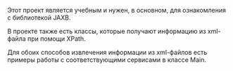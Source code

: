 Этот проект является учебным и нужен, в основном, для ознакомления с библиотекой JAXB.

В проекте также есть классы, которые получают информацию из xml-файла при помощи XPath.

Для обоих способов извлечения информации из xml-файлов есть примеры работы с соответствующими сервисами в классе Main.
